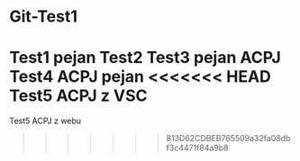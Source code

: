 # Git-Test1


Test1 pejan
Test2
Test3 pejan ACPJ
Test4 ACPJ pejan
<<<<<<< HEAD
Test5 ACPJ z VSC
=======
Test5 ACPJ z webu
>>>>>>> 813D62CDBEB765509a32fa08dbf3c4471f84a9b8

